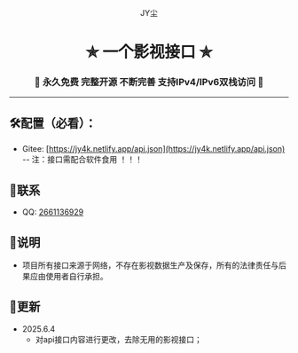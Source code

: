 <p align="center">JY尘</p>
<h1 align="center"> ✯ 一个影视接口 ✯ </h1>
<h3 align="center">🔕 永久免费 完整开源 不断完善 支持IPv4/IPv6双栈访问 🔕</h3>

---

## 🛠️配置（必看）：

- Gitee: [https://jy4k.netlify.app/api.json](https://jy4k.netlify.app/api.json)
  -- 注：接口需配合软件食用 ！！！

## 📱联系

- QQ: [2661136929](2661136929)

## 📖说明

- 项目所有接口来源于网络，不存在影视数据生产及保存，所有的法律责任与后果应由使用者自行承担。

## 📔更新

- 2025.6.4
    - 对api接口内容进行更改，去除无用的影视接口；
